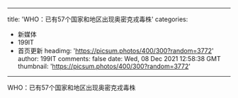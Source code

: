 
---
title: 'WHO：已有57个国家和地区出现奥密克戎毒株'
categories: 
 - 新媒体
 - 199IT
 - 首页更新
headimg: 'https://picsum.photos/400/300?random=3772'
author: 199IT
comments: false
date: Wed, 08 Dec 2021 12:58:38 GMT
thumbnail: 'https://picsum.photos/400/300?random=3772'
---

<div>   
WHO：已有57个国家和地区出现奥密克戎毒株  
</div>
            